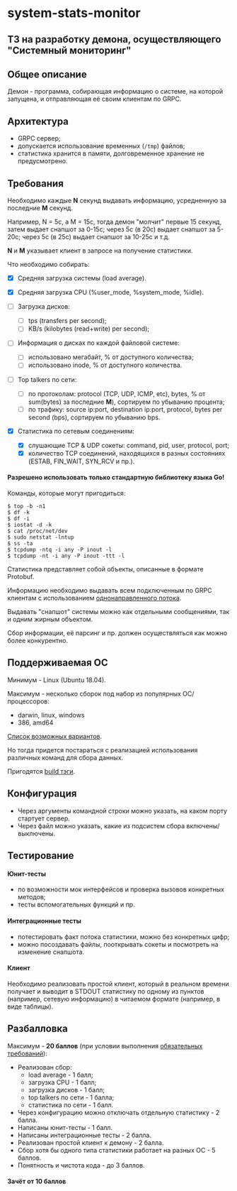 # system-stats-monitor

## ТЗ на разработку демона, осуществляющего "Системный мониторинг"

## Общее описание
Демон - программа, собирающая информацию о системе, на которой запущена,
и отправляющая её своим клиентам по GRPC.

## Архитектура
- GRPC сервер;
- допускается использование временных (`/tmp`) файлов;
- статистика хранится в памяти, долговременное хранение не предусмотрено.

## Требования
Необходимо каждые **N** секунд выдавать информацию, усредненную за последние **M** секунд.

Например, N = 5с, а M = 15с, тогда демон "молчит" первые 15 секунд,
затем выдает снапшот за 0-15с; через 5с (в 20с) выдает снапшот за 5-20с;
через 5с (в 25с) выдает снапшот за 10-25с и т.д.

**N** и **M** указывает клиент в запросе на получение статистики.

Что необходимо собирать:
- [x] Средняя загрузка системы (load average).

- [x] Средняя загрузка CPU (%user_mode, %system_mode, %idle).

- [ ] Загрузка дисков:
    - [ ] tps (transfers per second);
    - [ ] KB/s (kilobytes (read+write) per second);

- [ ] Информация о дисках по каждой файловой системе:
    - [ ] использовано мегабайт, % от доступного количества;
    - [ ] использовано inode, % от доступного количества.

- [ ] Top talkers по сети:
    - [ ] по протоколам: protocol (TCP, UDP, ICMP, etc), bytes, % от sum(bytes) за последние **M**), сортируем по убыванию процента;
    - [ ] по трафику: source ip:port, destination ip:port, protocol, bytes per second (bps), сортируем по убыванию bps.

- [x] Статистика по сетевым соединениям:
    - [x] слушающие TCP & UDP сокеты: command, pid, user, protocol, port;
    - [x] количество TCP соединений, находящихся в разных состояниях (ESTAB, FIN_WAIT, SYN_RCV и пр.).

#### Разрешено использовать только стандартную библиотеку языка Go!

Команды, которые могут пригодиться:
```
$ top -b -n1
$ df -k
$ df -i
$ iostat -d -k
$ cat /proc/net/dev
$ sudo netstat -lntup
$ ss -ta
$ tcpdump -ntq -i any -P inout -l
$ tcpdump -nt -i any -P inout -ttt -l
```

Статистика представляет собой объекты, описанные в формате Protobuf.

Информацию необходимо выдавать всем подключенным по GRPC клиентам
с использованием [однонаправленного потока](https://grpc.io/docs/tutorials/basic/go/#server-side-streaming-rpc).

Выдавать "снапшот" системы можно как отдельными сообщениями, так и одним жирным объектом.

Сбор информации, её парсинг и пр. должен осуществляться как можно более конкурентно.

## Поддерживаемая ОС
Минимум - Linux (Ubuntu 18.04).

Максимум - несколько сборок под набор из популярных ОС/процессоров:
- darwin, linux, windows
- 386, amd64

[Список возможных вариантов](https://gist.github.com/asukakenji/f15ba7e588ac42795f421b48b8aede63).

Но тогда придется постараться с реализацией использования различных команд для сбора данных.

Пригодятся [build тэги](https://www.digitalocean.com/community/tutorials/building-go-applications-for-different-operating-systems-and-architectures).

## Конфигурация
- Через аргументы командной строки можно указать, на каком порту стартует сервер.
- Через файл можно указать, какие из подсистем сбора включены/выключены.

## Тестирование
#### Юнит-тесты
- по возможности мок интерфейсов и проверка вызовов конкретных методов;
- тесты вспомогательных функций и пр.

#### Интеграционные тесты
- потестировать факт потока статистики, можно без конкретных цифр;
- можно посоздавать файлы, пооткрывать сокеты и посмотреть на изменение снапшота.

#### Клиент
Необходимо реализовать простой клиент, который в реальном времени получает
и выводит в STDOUT статистику по одному из пунктов (например, сетевую информацию)
в читаемом формате (например, в виде таблицы).

## Разбалловка
Максимум - **20 баллов**
(при условии выполнения [обязательных требований](./README.md)):

* Реализован сбор:
    - load average - 1 балл;
    - загрузка CPU - 1 балл;
    - загрузка дисков - 1 балл;
    - top talkers по сети - 1 балла;
    - статистика по сети - 1 балл.
* Через конфигурацию можно отключать отдельную статистику - 2 балла.
* Написаны юнит-тесты - 1 балл.
* Написаны интеграционные тесты - 2 балла.
* Реализован простой клиент к демону - 2 балла.
* Сбор хотя бы одного типа статистики работает на разных ОС - 5 баллов.
* Понятность и чистота кода - до 3 баллов.

#### Зачёт от 10 баллов
